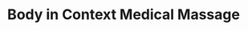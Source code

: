---
title: "Body in Context Medical Massage"
url: /talent/body-in-context-medical-massage/
shop: massage
---